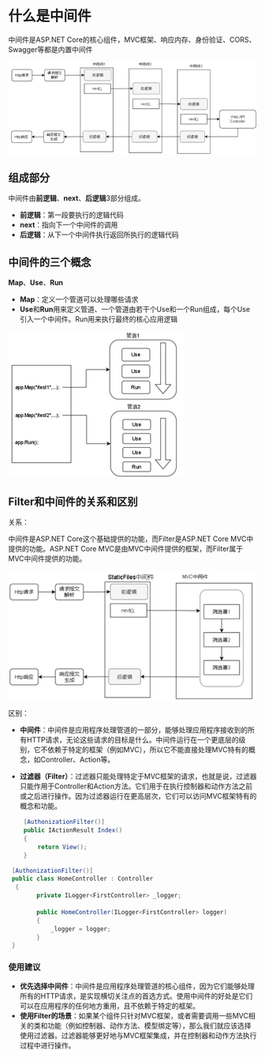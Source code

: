 # 什么是中间件

中间件是ASP.NET Core的核心组件，MVC框架、响应内存、身份验证、CORS、Swagger等都是内置中间件

![image-20240521090247184](assets/image-20240521090247184.png)

## 组成部分

中间件由**前逻辑**、**next**、**后逻辑**3部分组成。

- **前逻辑**：第一段要执行的逻辑代码
- **next**：指向下一个中间件的调用
- **后逻辑**：从下一个中间件执行返回所执行的逻辑代码

## 中间件的三个概念

**Map**、**Use**、**Run**

- **Map**：定义一个管道可以处理哪些请求
- **Use**和**Run**用来定义管道、一个管道由若干个Use和一个Run组成，每个Use引入一个中间件。Run用来执行最终的核心应用逻辑

![image-20240521091242092](assets/image-20240521091242092.png)

## Filter和中间件的关系和区别

关系：

中间件是ASP.NET Core这个基础提供的功能，而Filter是ASP.NET Core MVC中提供的功能。ASP.NET Core MVC是由MVC中间件提供的框架，而Filter属于MVC中间件提供的功能。

![image-20240521091515179](assets/image-20240521091515179.png)

区别：

- **中间件**：中间件是应用程序处理管道的一部分，能够处理应用程序接收到的所有HTTP请求，无论这些请求的目标是什么。中间件运行在一个更底层的级别，它不依赖于特定的框架（例如MVC），所以它不能直接处理MVC特有的概念，如Controller、Action等。

- **过滤器（Filter）**：过滤器只能处理特定于MVC框架的请求，也就是说，过滤器只能作用于Controller和Action方法。它们用于在执行控制器和动作方法之前或之后进行操作。因为过滤器运行在更高层次，它们可以访问MVC框架特有的概念和功能。

  ```c#
   [AuthonizationFilter()]
   public IActionResult Index()
   {
       return View();
   }
  ```

```c#
 [AuthonizationFilter()]
 public class HomeController : Controller
  {
        private ILogger<FirstController> _logger;

        public HomeController(ILogger<FirstController> logger)
        {
            _logger = logger;
        }
 }
```

### 使用建议

- **优先选择中间件**：中间件是应用程序处理管道的核心组件，因为它们能够处理所有的HTTP请求，是实现横切关注点的首选方式。使用中间件的好处是它们可以在应用程序的任何地方重用，且不依赖于特定的框架。
- **使用Filter的场景**：如果某个组件只针对MVC框架，或者需要调用一些MVC相关的类和功能（例如控制器、动作方法、模型绑定等），那么我们就应该选择使用过滤器。过滤器能够更好地与MVC框架集成，并在控制器和动作方法执行过程中进行操作。